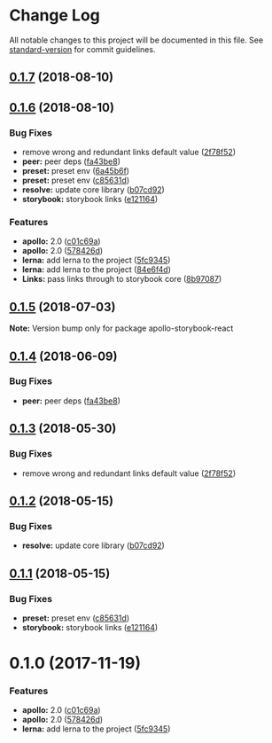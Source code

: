 # Change Log

All notable changes to this project will be documented in this file. See [standard-version](https://github.com/conventional-changelog/standard-version) for commit guidelines.

<a name="0.1.7"></a>
## [0.1.7](https://github.com/travis/apollo-storybook-decorator/compare/v0.1.6...v0.1.7) (2018-08-10)



<a name="0.1.6"></a>
## [0.1.6](https://github.com/travis/apollo-storybook-decorator/compare/v0.5.1...v0.1.6) (2018-08-10)


### Bug Fixes

* remove wrong and redundant links default value ([2f78f52](https://github.com/travis/apollo-storybook-decorator/commit/2f78f52))
* **peer:** peer deps ([fa43be8](https://github.com/travis/apollo-storybook-decorator/commit/fa43be8))
* **preset:** preset env ([6a45b6f](https://github.com/travis/apollo-storybook-decorator/commit/6a45b6f))
* **preset:** preset env ([c85631d](https://github.com/travis/apollo-storybook-decorator/commit/c85631d))
* **resolve:** update core library ([b07cd92](https://github.com/travis/apollo-storybook-decorator/commit/b07cd92))
* **storybook:** storybook links ([e121164](https://github.com/travis/apollo-storybook-decorator/commit/e121164))


### Features

* **apollo:** 2.0 ([c01c69a](https://github.com/travis/apollo-storybook-decorator/commit/c01c69a))
* **apollo:** 2.0 ([578426d](https://github.com/travis/apollo-storybook-decorator/commit/578426d))
* **lerna:** add lerna to the project ([5fc9345](https://github.com/travis/apollo-storybook-decorator/commit/5fc9345))
* **lerna:** add lerna to the project ([84e6f4d](https://github.com/travis/apollo-storybook-decorator/commit/84e6f4d))
* **Links:** pass links through to storybook core ([8b97087](https://github.com/travis/apollo-storybook-decorator/commit/8b97087))



<a name="0.1.5"></a>
## [0.1.5](https://github.com/abhiaiyer91/apollo-storybook-decorator/compare/apollo-storybook-react@0.1.4...apollo-storybook-react@0.1.5) (2018-07-03)




**Note:** Version bump only for package apollo-storybook-react

<a name="0.1.4"></a>
## [0.1.4](https://github.com/abhiaiyer91/apollo-storybook-decorator/compare/apollo-storybook-react@0.1.3...apollo-storybook-react@0.1.4) (2018-06-09)


### Bug Fixes

* **peer:** peer deps ([fa43be8](https://github.com/abhiaiyer91/apollo-storybook-decorator/commit/fa43be8))




<a name="0.1.3"></a>
## [0.1.3](https://github.com/abhiaiyer91/apollo-storybook-decorator/compare/apollo-storybook-react@0.1.2...apollo-storybook-react@0.1.3) (2018-05-30)


### Bug Fixes

* remove wrong and redundant links default value ([2f78f52](https://github.com/abhiaiyer91/apollo-storybook-decorator/commit/2f78f52))




<a name="0.1.2"></a>
## [0.1.2](https://github.com/abhiaiyer91/apollo-storybook-decorator/compare/apollo-storybook-react@0.1.1...apollo-storybook-react@0.1.2) (2018-05-15)


### Bug Fixes

* **resolve:** update core library ([b07cd92](https://github.com/abhiaiyer91/apollo-storybook-decorator/commit/b07cd92))




<a name="0.1.1"></a>
## [0.1.1](https://github.com/abhiaiyer91/apollo-storybook-decorator/compare/apollo-storybook-react@0.1.0...apollo-storybook-react@0.1.1) (2018-05-15)


### Bug Fixes

* **preset:** preset env ([c85631d](https://github.com/abhiaiyer91/apollo-storybook-decorator/commit/c85631d))
* **storybook:** storybook links ([e121164](https://github.com/abhiaiyer91/apollo-storybook-decorator/commit/e121164))




<a name="0.1.0"></a>
# 0.1.0 (2017-11-19)


### Features

* **apollo:** 2.0 ([c01c69a](https://github.com/abhiaiyer91/apollo-storybook-decorator/commit/c01c69a))
* **apollo:** 2.0 ([578426d](https://github.com/abhiaiyer91/apollo-storybook-decorator/commit/578426d))
* **lerna:** add lerna to the project ([5fc9345](https://github.com/abhiaiyer91/apollo-storybook-decorator/commit/5fc9345))
